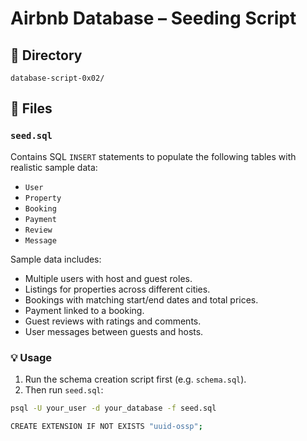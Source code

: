 # Airbnb Database – Seeding Script

## 📁 Directory
`database-script-0x02/`

## 📄 Files

### `seed.sql`
Contains SQL `INSERT` statements to populate the following tables with realistic sample data:

- `User`
- `Property`
- `Booking`
- `Payment`
- `Review`
- `Message`

Sample data includes:
- Multiple users with host and guest roles.
- Listings for properties across different cities.
- Bookings with matching start/end dates and total prices.
- Payment linked to a booking.
- Guest reviews with ratings and comments.
- User messages between guests and hosts.

### 💡 Usage

1. Run the schema creation script first (e.g. `schema.sql`).
2. Then run `seed.sql`:
```bash
psql -U your_user -d your_database -f seed.sql

CREATE EXTENSION IF NOT EXISTS "uuid-ossp";
